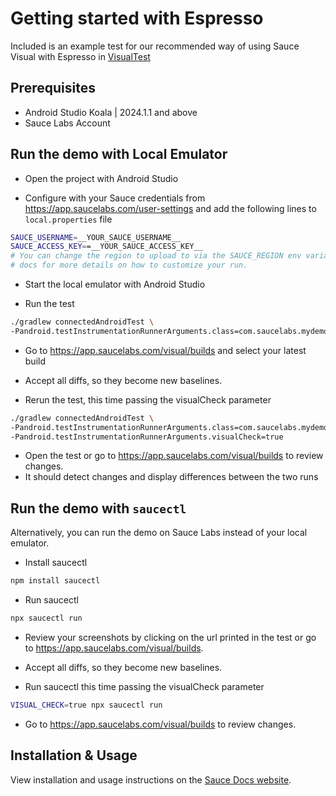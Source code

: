 # Getting started with Espresso

Included is an example test for our recommended way of using Sauce Visual with Espresso 
in [VisualTest](./app/src/androidTest/java/com/saucelabs/mydemoapp/android/view/activities/VisualTest.java)

## Prerequisites

- Android Studio Koala | 2024.1.1 and above
- Sauce Labs Account

## Run the demo with Local Emulator

- Open the project with Android Studio

- Configure with your Sauce credentials from https://app.saucelabs.com/user-settings and 
add the following lines to `local.properties` file

```sh { name=set-credentials }
SAUCE_USERNAME=__YOUR_SAUCE_USERNAME__
SAUCE_ACCESS_KEY==__YOUR_SAUCE_ACCESS_KEY__
# You can change the region to upload to via the SAUCE_REGION env variable. See the
# docs for more details on how to customize your run.
```

- Start the local emulator with Android Studio

- Run the test

```sh { name=gradle-test }
./gradlew connectedAndroidTest \
-Pandroid.testInstrumentationRunnerArguments.class=com.saucelabs.mydemoapp.android.view.activities.VisualTest
```

- Go to https://app.saucelabs.com/visual/builds and select your latest build
- Accept all diffs, so they become new baselines.

- Rerun the test, this time passing the visualCheck parameter
```sh { name=gradle-visual-test }
./gradlew connectedAndroidTest \
-Pandroid.testInstrumentationRunnerArguments.class=com.saucelabs.mydemoapp.android.view.activities.VisualTest \
-Pandroid.testInstrumentationRunnerArguments.visualCheck=true
```

- Open the test or go to https://app.saucelabs.com/visual/builds to review changes.
- It should detect changes and display differences between the two runs

## Run the demo with `saucectl`

Alternatively, you can run the demo on Sauce Labs instead of your local emulator.

- Install saucectl

```sh { name=npm-install-saucectl}
npm install saucectl
```

- Run saucectl

```sh { name=saucectl-run }
npx saucectl run
```

- Review your screenshots by clicking on the url printed in the test or go to https://app.saucelabs.com/visual/builds.
- Accept all diffs, so they become new baselines.

- Run saucectl this time passing the visualCheck parameter

```sh { name=saucectl-run-visual-check }
VISUAL_CHECK=true npx saucectl run
```

- Go to https://app.saucelabs.com/visual/builds to review changes.

## Installation & Usage

View installation and usage instructions on the [Sauce Docs website](https://docs.saucelabs.com/visual-testing/integrations/playwright/).
